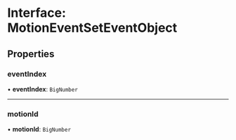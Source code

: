 # Interface: MotionEventSetEventObject

## Properties

### eventIndex

• **eventIndex**: `BigNumber`

___

### motionId

• **motionId**: `BigNumber`
